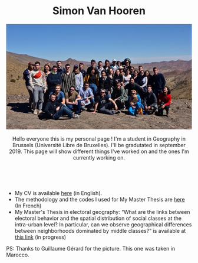 <p align="center">
	    <h1 align="center">Simon Van Hooren</h1>
	    <img src="/Images/marocc.jpg">
	    <p align="center">Hello everyone this is my personal page ! 
	I'm a student in Geography in Brussels (Université Libre de Bruxelles).
	I'll be gradutated in september 2019.
	This page will show different things I've worked on and the ones I'm currently working on.</p>
	    <br><br><br>
	</p>


* My CV is available [here](https://svhooren.github.io/CV-2019/) (in English).
* The methodology and the codes I used for My Master Thesis are [here](https://svhooren.github.io/Presidentielles/) (In French)
* My Master's Thesis in electoral geography: “What are the links between electoral behavior and the spatial distribution of social classes at the intra-urban level? In particular, can we observe geographical differences between neighborhoods dominated by middle classes?” is available at [this link](https://svhooren.github.io/Memoire/) (in progress)


PS: Thanks to Guillaume Gérard for the picture. This one was taken in Marocco.
